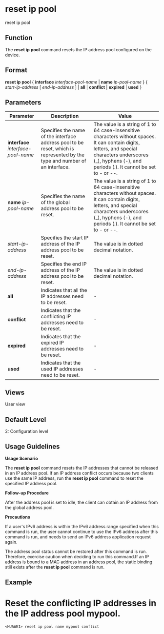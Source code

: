 reset ip pool
=============

reset ip pool

Function
--------

The **reset ip pool** command resets the IP address pool configured on the device.



Format
------

**reset ip pool** { **interface** *interface-pool-name* | **name** *ip-pool-name* } { *start-ip-address* [ *end-ip-address* ] | **all** | **conflict** | **expired** | **used** }



Parameters
----------

| Parameter | Description | Value |
| --- | --- | --- |
| **interface** *interface-pool-name* | Specifies the name of the interface address pool to be reset, which is represented by the type and number of an interface. | The value is a string of 1 to 64 case-insensitive characters without spaces. It can contain digits, letters, and special characters underscores (\_), hyphens (-), and periods (.). It cannot be set to - or --. |
| **name** *ip-pool-name* | Specifies the name of the global address pool to be reset. | The value is a string of 1 to 64 case-insensitive characters without spaces. It can contain digits, letters, and special characters underscores (\_), hyphens (-), and periods (.). It cannot be set to - or --. |
| *start-ip-address* | Specifies the start IP address of the IP address pool to be reset. | The value is in dotted decimal notation. |
| *end-ip-address* | Specifies the end IP address of the IP address pool to be reset. | The value is in dotted decimal notation. |
| **all** | Indicates that all the IP addresses need to be reset. | - |
| **conflict** | Indicates that the conflicting IP addresses need to be reset. | - |
| **expired** | Indicates that the expired IP addresses need to be reset. | - |
| **used** | Indicates that the used IP addresses need to be reset. | - |




Views
-----

User view



Default Level
-------------

2: Configuration level



Usage Guidelines
----------------

**Usage Scenario**

The **reset ip pool** command resets the IP addresses that cannot be released in an IP address pool. If an IP address conflict occurs because two clients use the same IP address, run the **reset ip pool** command to reset the specified IP address pool.

**Follow-up Procedure**

After the address pool is set to idle, the client can obtain an IP address from the global address pool.

**Precautions**

If a user's IPv6 address is within the IPv6 address range specified when this command is run, the user cannot continue to use the IPv6 address after this command is run, and needs to send an IPv6 address application request again.

The address pool status cannot be restored after this command is run. Therefore, exercise caution when deciding to run this command.If an IP address is bound to a MAC address in an address pool, the static binding still exists after the
**reset ip pool** command is run.

Example
-------

# Reset the conflicting IP addresses in the IP address pool mypool.
```
<HUAWEI> reset ip pool name mypool conflict

```